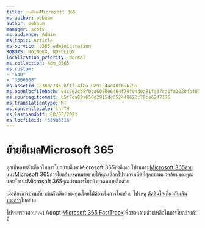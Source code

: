 ```yaml
---
title: ย้ายอีเมลMicrosoft 365
ms.author: pebaum
author: pebaum
manager: scotv
ms.audience: Admin
ms.topic: article
ms.service: o365-administration
ROBOTS: NOINDEX, NOFOLLOW
localization_priority: Normal
ms.collection: Adm_O365
ms.custom:
- "640"
- "3500008"
ms.assetid: c360a785-bfff-4f8a-9a91-44e40f696799
ms.openlocfilehash: 94c762cb8fbca608b06464f79f04d0a81fa37ca1fa10204b405a18bd79f4bade
ms.sourcegitcommit: b5f7da89a650d2915dc652449623c78be6247175
ms.translationtype: MT
ms.contentlocale: th-TH
ms.lasthandoff: 08/05/2021
ms.locfileid: "53986316"
---
```

# <a name="move-email-to-microsoft-365"></a>ย้ายอีเมลMicrosoft 365

คุณมีหลายตัวเลือกในการโยกย้ายอีเมลMicrosoft 365ส่งอีเมล โปรแกรม[Microsoft 365ช่วยแนะMicrosoft 365การ](https://aka.ms/alchemyinsight-mailmigrationadvisor)โยกย้ายจดหมายช่วยให้คุณเลือกโปรแกรมที่ดีที่สุดสภาพแวดล้อมของคุณ และยังแนะMicrosoft 365คุณผ่านการโยกย้ายจดหมายอีกด้วย
  
เมื่อต้องการอ่านเกี่ยวกับตัวเลือกของคุณโดยไม่ต้องเริ่มการโยกย้าย โปรดดู [ตัดสินใจเกี่ยวกับเส้นทางการ](https://docs.microsoft.com/Exchange/mailbox-migration/decide-on-a-migration-path)โยกย้าย

โปรดตรวจสอบหน้า Adopt [Microsoft 365 FastTrack](https://www.microsoft.com/fasttrack/microsoft-365/office-365)เพื่อขอความช่วยเหลือในการโยกย้ายถ้ามี
  